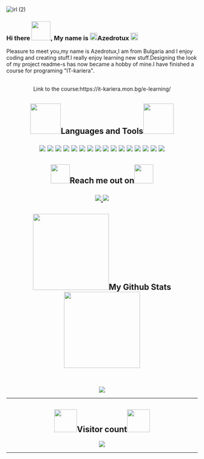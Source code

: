 

![irl (2)](https://github.com/Artep666/Artep666/assets/78253393/461268a7-fee2-49c8-9212-db499b299b94)

### Hi there <img src="https://media.giphy.com/media/SuZY20qLNE3Hq/giphy.gif" width="50">,  My name is  <img src="https://media.giphy.com/media/10Bb1Bq7BMi9Co/giphy.gif" width="20">Azedrotux <img src="https://media.giphy.com/media/10Bb1Bq7BMi9Co/giphy.gif" width="20">

 Pleasure to meet you,my name is Azedrotux,I am from Bulgaria and I enjoy coding and creating stuff.I really enjoy learning new stuff.Designing the look of my project readme-s has now became a hobby of mine.I have finished a course for programing "IT-kariera".
  <p align="center">
 <br>
Link to the course:https://it-kariera.mon.bg/e-learning/


<h2 align="center"><img src="https://media.giphy.com/media/3oKIPqsXYcdjcBcXL2/giphy-downsized-large.gif" width="80">Languages and Tools<img src="https://media.giphy.com/media/3oKIPqsXYcdjcBcXL2/giphy-downsized-large.gif" width="80">
<br>
<p align="center">

 
<img src="https://img.shields.io/badge/-HTML5-E34F26?style=for-the-badge&logo=html5&logoColor=white"/>
<img src="https://img.shields.io/badge/-CSS3-1572B6?style=for-the-badge&logo=css3"/>
<img src="https://img.shields.io/badge/react-%2320232a.svg?style=for-the-badge&logo=react&logoColor=%2361DAFB"/>
<img src="https://img.shields.io/badge/Visual%20Studio%20Code-0078d7.svg?style=for-the-badge&logo=visual-studio-code&logoColor=white"/>
<img src="https://img.shields.io/badge/MySQL-005C84?style=for-the-badge&logo=mysql&logoColor=white"/>
<img src="https://img.shields.io/badge/.NET-512BD4?style=for-the-badge&logo=dotnet&logoColor=white"/>
<img src="https://img.shields.io/badge/blazor-%235C2D91.svg?style=for-the-badge&logo=blazor&logoColor=white"/>
<img src="https://img.shields.io/badge/Visual_Studio-5C2D91?style=for-the-badge&logo=visual%20studio&logoColor=white"/>
<img src="https://img.shields.io/badge/Visual%20Studio%20Code-0078d7.svg?style=for-the-badge&logo=visual-studio-code&logoColor=white"/>
<img src="https://img.shields.io/badge/C%23-239120?style=for-the-badge&logo=c-sharp&logoColor=white"/>
<img src="https://img.shields.io/badge/-GitHub-black?style=for-the-badge&logo=github"/>
<img src="https://img.shields.io/badge/selenium-43B02A.svg?&style=for-the-badge&logo=selenium&logoColor=white"/>
<img src="https://img.shields.io/badge/Canva-%2300C4CC.svg?style=for-the-badge&logo=Canva&logoColor=white"/>
<img src="https://img.shields.io/badge/Krita-203759?style=for-the-badge&logo=krita&logoColor=EEF37B"/>
<img src="https://img.shields.io/badge/bootstrap-%238511FA.svg?style=for-the-badge&logo=bootstrap&logoColor=white"/>
<img src="https://img.shields.io/badge/java-%23ED8B00.svg?style=for-the-badge&logo=openjdk&logoColor=white"/>


</p>

<h2 align="center"><img src="https://media.giphy.com/media/3og0IvuSSJb8bCXUTC/giphy.gif" width="50">Reach me out on<img src="https://media.giphy.com/media/3og0IvuSSJb8bCXUTC/giphy.gif" width="50">

<p align="center">
<!-- <img src="https://img.shields.io/badge/-ritik-purple?style=flat-square&logo=instagram&logoColor=white&link=https://www.instagram.com/pinkdogg307/"/> -->
<a href="mailto: petratileva33@gmail.com">
 <img src="https://img.shields.io/badge/-Artep666-c14438?style=for-the-badge&logo=Gmail&logoColor=white&link=mailto:artepnikolaeva75@gmail.com"/>
</a>
<a href="https://www.linkedin.com/in/azedrotux333/">
 <img src="https://img.shields.io/badge/linkedin-%230077B5.svg?style=for-the-badge&logo=linkedin&logoColor=white"/>
</a>

<h2 align="center">
  <img src="https://media.giphy.com/media/RMBAIfEfulAqgdyWH6/giphy.gif" width="200">My Github Stats <img src="https://media.giphy.com/media/RMBAIfEfulAqgdyWH6/giphy.gif" width="200">
</h2>
 
<br>



<p align = "center">
 <img  src="https://github-readme-streak-stats.herokuapp.com?user=Artep666&show_icons=true&locale=en&layout=compact&theme=shades-of-purple&line_height=0&hide_border=true" />
</p> 
<hr />
<h2 align ="center"><img src="https://media.giphy.com/media/xUA7aW7KWW289LvRdK/giphy.gif" width="60">Visitor count<img src="https://media.giphy.com/media/xUA7aW7KWW289LvRdK/giphy.gif" width="60"></h2>
 <p align="center">
<img src="https://profile-counter.glitch.me/Artep666/count.svg" />
</p>
<hr>
